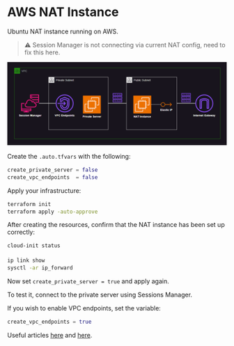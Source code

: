 # AWS NAT Instance

Ubuntu NAT instance running on AWS.

> ⚠️ Session Manager is not connecting via current NAT config, need to fix this here.

<img src=".assets/aws-nat2.png" />

Create the `.auto.tfvars` with the following:

```terraform
create_private_server = false
create_vpc_endpoints  = false
```

Apply your infrastructure:

```sh
terraform init
terraform apply -auto-approve
```

After creating the resources, confirm that the NAT instance has been set up correctly:

```sh
cloud-init status

ip link show
sysctl -ar ip_forward
```

Now set `create_private_server = true` and apply again.

To test it, connect to the private server using Sessions Manager.

If you wish to enable VPC endpoints, set the variable:

```terraform
create_vpc_endpoints = true
```

Useful articles [here][1] and [here][2].

[1]: https://linuxhint.com/configure-nat-on-ubuntu/
[2]: https://linuxconfig.org/how-to-make-iptables-rules-persistent-after-reboot-on-linux
